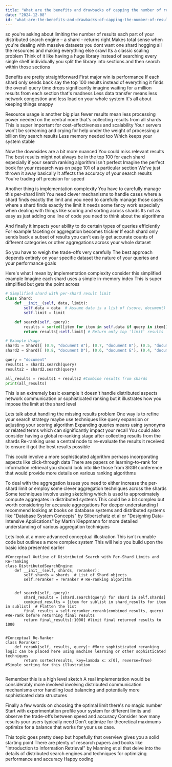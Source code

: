 ```yaml
---
title: "What are the benefits and drawbacks of capping the number of results per shard in a distributed search engine querying large datasets?"
date: "2024-12-08"
id: "what-are-the-benefits-and-drawbacks-of-capping-the-number-of-results-per-shard-in-a-distributed-search-engine-querying-large-datasets"
---
```


 so you're asking about limiting the number of results each part of your distributed search engine – a shard – returns right  Makes total sense when you're dealing with massive datasets you dont want one shard hogging all the resources and making everything else crawl  Its a classic scaling problem  Think of it like having a huge library instead of searching every single shelf individually you split the library into sections and then search within those sections

Benefits are pretty straightforward  First major win is performance  If each shard only sends back say the top 100 results instead of everything it finds the overall query time drops significantly imagine waiting for a million results from each section that's madness  Less data transfer means less network congestion and less load on your whole system  It's all about keeping things snappy

Resource usage is another big plus fewer results mean less processing power needed on the central node that's collecting results from all shards  This is super important for cost-effectiveness and scalability  Your servers won't be screaming and crying for help under the weight of processing a billion tiny search results  Less memory needed too  Which keeps your system stable

Now the downsides are a bit more nuanced  You could miss relevant results  The best results might not always be in the top 100 for each shard especially if your search ranking algorithm isn't perfect  Imagine the perfect book for your research was on page 101 of a particular section  We've just thrown it away basically  It affects the accuracy of your search results  You're trading off precision for speed


Another thing is implementation complexity  You have to carefully manage this per-shard limit You need clever mechanisms to handle cases where a shard finds exactly the limit and you need to carefully manage those cases where a shard finds exactly the limit  It needs some fancy work especially when dealing with things like scoring and sorting across shards  Its not as easy as just adding one line of code you need to think about the algorithms


And finally  it impacts your ability to do certain types of queries efficiently  For example  faceting or aggregation becomes trickier  If each shard only sends back a subset of results you can't easily get accurate counts of different categories or other aggregations across your whole dataset


So you have to weigh the trade-offs very carefully  The best approach depends entirely on your specific dataset the nature of your queries and your performance goals


Here's what I mean by implementation complexity consider this simplified example  Imagine each shard uses a simple in-memory index  This is super simplified but gets the point across


```python
# Simplified shard with per-shard result limit
class Shard:
    def __init__(self, data, limit):
        self.data = data  # Assume data is a list of (score, document) tuples
        self.limit = limit

    def search(self, query):
        results = sorted([item for item in self.data if query in item[1]], key=lambda x: x[0], reverse=True) # Simple in-memory search and sort
        return results[:self.limit] # Return only top 'limit' results

# Example Usage
shard1 = Shard([ (0.9, "document A"), (0.7, "document B"), (0.5, "document C") ], limit=2)
shard2 = Shard([ (0.8, "document D"), (0.6, "document E"), (0.4, "document F") ], limit=2)

query = "document"
results1 = shard1.search(query)
results2 = shard2.search(query)

all_results = results1 + results2 #Combine results from shards
print(all_results)
```


This is an extremely basic example it doesn't handle distributed aspects network communication or sophisticated ranking but it illustrates how you impose the limit at the shard level


Lets talk about handling the missing results problem  One way is to refine your search strategy maybe use techniques like query expansion or adjusting your scoring algorithm  Expanding queries means using synonyms or related terms which can significantly impact your recall  You could also consider having a global re-ranking stage after collecting results from the shards  Re-ranking  uses a central node to re-evaluate the results it received to ensure it got the best results possible


This could involve a more sophisticated algorithm perhaps incorporating aspects like click-through data  There are papers on learning-to-rank for information retrieval you should look into like those from SIGIR conference that would provide more details on various ranking algorithms



To deal with the aggregation issues you need to either increase the per-shard limit or employ some clever aggregation techniques across the shards  Some techniques involve using sketching which is used to approximately compute aggregates in distributed systems  This could be a bit complex but worth considering for accurate aggregations  For deeper understanding I recommend looking at books on database systems and distributed systems like "Database System Concepts" by Silberschatz et al or "Designing Data-Intensive Applications" by Martin Kleppmann for more detailed understanding of various aggregation techniques


Lets look at a more advanced conceptual illustration  This isn't runnable code but outlines a more complex system  This will help you build upon the basic idea presented earlier



```
#Conceptual Outline of Distributed Search with Per-Shard Limits and Re-ranking
class DistributedSearchEngine:
    def __init__(self, shards, reranker):
        self.shards = shards  # List of Shard objects
        self.reranker = reranker # Re-ranking algorithm


    def search(self, query):
        shard_results = [shard.search(query) for shard in self.shards]
        combined_results = [item for sublist in shard_results for item in sublist]  # Flatten the list
        final_results = self.reranker.rerank(combined_results, query) #Re-rank before returning final results
        return final_results[:1000] #limit final returned results to 1000


#Conceptual Re-Ranker
class Reranker:
    def rerank(self, results, query): #More sophisticated reranking logic can be placed here using machine learning or other sophisticated techniques
        return sorted(results, key=lambda x: x[0], reverse=True) #Simple sorting for this illustration


```

Remember this is a high level sketch  A real implementation would be considerably more involved involving distributed communication mechanisms  error handling  load balancing  and potentially more sophisticated data structures


Finally a few words on choosing the optimal limit there's no magic number  Start with experimentation profile your system for different limits and observe the trade-offs between speed and accuracy  Consider how many results your users typically need  Don't optimize for theoretical maximums  optimize for a balance that works for your use case.


This topic goes pretty deep but hopefully that overview gives you a solid starting point  There are plenty of research papers and books  like "Introduction to Information Retrieval" by Manning et al that delve into the details of distributed search engines and techniques for optimizing performance and accuracy  Happy coding
